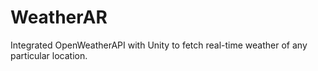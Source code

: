 # WeatherAR
Integrated OpenWeatherAPI with Unity to fetch real-time weather of any particular location.
